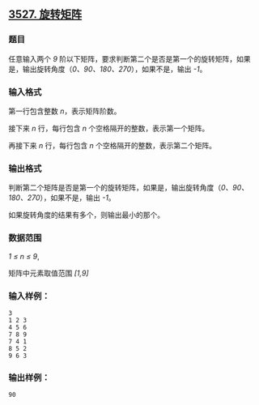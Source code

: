 ## [3527. 旋转矩阵](https://www.acwing.com/problem/content/3530/)

### 题目

任意输入两个 *9* 阶以下矩阵，要求判断第二个是否是第一个的旋转矩阵，如果是，输出旋转角度（*0、90、180、270*），如果不是，输出 *-1*。

### 输入格式

第一行包含整数 *n*，表示矩阵阶数。

接下来 *n* 行，每行包含 *n* 个空格隔开的整数，表示第一个矩阵。

再接下来 *n* 行，每行包含 *n* 个空格隔开的整数，表示第二个矩阵。

### 输出格式

判断第二个矩阵是否是第一个的旋转矩阵，如果是，输出旋转角度（*0、90、180、270*），如果不是，输出 *-1*。

如果旋转角度的结果有多个，则输出最小的那个。

### 数据范围

*1 ≤ n ≤ 9*,

矩阵中元素取值范围 *[1,9]*

### 输入样例：

```
3
1 2 3
4 5 6
7 8 9
7 4 1
8 5 2
9 6 3
```

### 输出样例：

```
90
```
